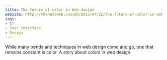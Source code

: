 ```yaml
---
title: The future of color in Web design
website: http://thenextweb.com/dd/2015/07/22/the-future-of-color-in-web-design/
tags:
- IT
- User Interface
- Design
---
```


While many trends and techniques in web design come and go, one that remains constant is color.
A story about colors in web design.
